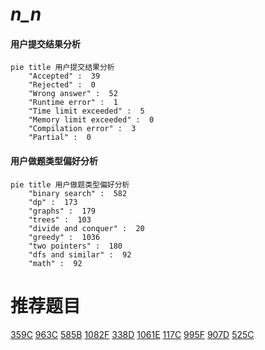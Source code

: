 # _n_n_

<!-- tabs:start -->



#### **用户提交结果分析**

```mermaid
pie title 用户提交结果分析
    "Accepted" :  39
    "Rejected" :  0
    "Wrong answer" :  52
    "Runtime error" :  1
    "Time limit exceeded" :  5
    "Memory limit exceeded" :  0
    "Compilation error" :  3
    "Partial" :  0
```

#### **用户做题类型偏好分析**

```mermaid
pie title 用户做题类型偏好分析
    "binary search" :  582
    "dp" :  173
    "graphs" :  179
    "trees" :  103
    "divide and conquer" :  20
    "greedy" :  1036
    "two pointers" :  180
    "dfs and similar" :  92
    "math" :  92
```



<!-- tabs:end -->
# 推荐题目
[359C](https://codeforces.com/contest/359/problem/C)
[963C](https://codeforces.com/contest/963/problem/C)
[585B](https://codeforces.com/contest/585/problem/B)
[1082F](https://codeforces.com/contest/1082/problem/F)
[338D](https://codeforces.com/contest/338/problem/D)
[1061E](https://codeforces.com/contest/1061/problem/E)
[117C](https://codeforces.com/contest/117/problem/C)
[995F](https://codeforces.com/contest/995/problem/F)
[907D](https://codeforces.com/contest/907/problem/D)
[525C](https://codeforces.com/contest/525/problem/C)
